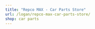 ```yaml
---
title: "Repco MAX - Car Parts Store"
url: /logan/repco-max-car-parts-store/
shop: car parts
---
```

